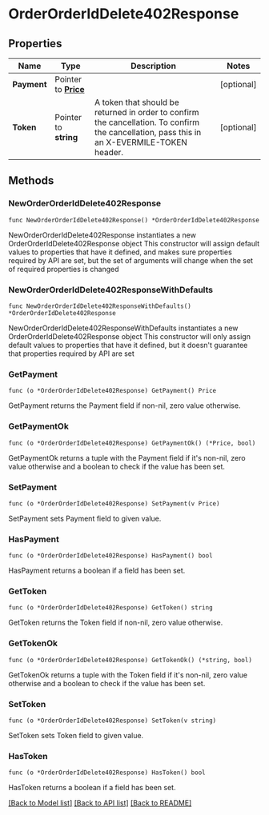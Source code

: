 # OrderOrderIdDelete402Response

## Properties

Name | Type | Description | Notes
------------ | ------------- | ------------- | -------------
**Payment** | Pointer to [**Price**](Price.md) |  | [optional] 
**Token** | Pointer to **string** | A token that should be returned in order to confirm the cancellation. To confirm the cancellation, pass this in an X-EVERMILE-TOKEN header. | [optional] 

## Methods

### NewOrderOrderIdDelete402Response

`func NewOrderOrderIdDelete402Response() *OrderOrderIdDelete402Response`

NewOrderOrderIdDelete402Response instantiates a new OrderOrderIdDelete402Response object
This constructor will assign default values to properties that have it defined,
and makes sure properties required by API are set, but the set of arguments
will change when the set of required properties is changed

### NewOrderOrderIdDelete402ResponseWithDefaults

`func NewOrderOrderIdDelete402ResponseWithDefaults() *OrderOrderIdDelete402Response`

NewOrderOrderIdDelete402ResponseWithDefaults instantiates a new OrderOrderIdDelete402Response object
This constructor will only assign default values to properties that have it defined,
but it doesn't guarantee that properties required by API are set

### GetPayment

`func (o *OrderOrderIdDelete402Response) GetPayment() Price`

GetPayment returns the Payment field if non-nil, zero value otherwise.

### GetPaymentOk

`func (o *OrderOrderIdDelete402Response) GetPaymentOk() (*Price, bool)`

GetPaymentOk returns a tuple with the Payment field if it's non-nil, zero value otherwise
and a boolean to check if the value has been set.

### SetPayment

`func (o *OrderOrderIdDelete402Response) SetPayment(v Price)`

SetPayment sets Payment field to given value.

### HasPayment

`func (o *OrderOrderIdDelete402Response) HasPayment() bool`

HasPayment returns a boolean if a field has been set.

### GetToken

`func (o *OrderOrderIdDelete402Response) GetToken() string`

GetToken returns the Token field if non-nil, zero value otherwise.

### GetTokenOk

`func (o *OrderOrderIdDelete402Response) GetTokenOk() (*string, bool)`

GetTokenOk returns a tuple with the Token field if it's non-nil, zero value otherwise
and a boolean to check if the value has been set.

### SetToken

`func (o *OrderOrderIdDelete402Response) SetToken(v string)`

SetToken sets Token field to given value.

### HasToken

`func (o *OrderOrderIdDelete402Response) HasToken() bool`

HasToken returns a boolean if a field has been set.


[[Back to Model list]](../README.md#documentation-for-models) [[Back to API list]](../README.md#documentation-for-api-endpoints) [[Back to README]](../README.md)


